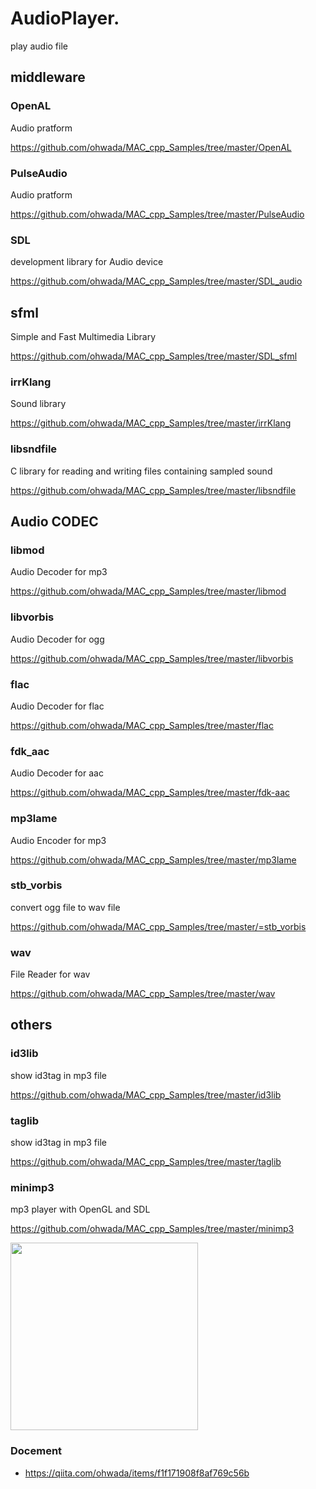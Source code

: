 AudioPlayer.
===============

play audio file <br/>

## middleware

### OpenAL
Audio pratform <br/>

https://github.com/ohwada/MAC_cpp_Samples/tree/master/OpenAL <br/>

### PulseAudio
Audio pratform <br/>

https://github.com/ohwada/MAC_cpp_Samples/tree/master/PulseAudio <br/>

### SDL 
development library for Audio device <br/>

https://github.com/ohwada/MAC_cpp_Samples/tree/master/SDL_audio <br/>

## sfml 
Simple and Fast Multimedia Library <br/>

https://github.com/ohwada/MAC_cpp_Samples/tree/master/SDL_sfml <br/>

### irrKlang
Sound library <br/>

https://github.com/ohwada/MAC_cpp_Samples/tree/master/irrKlang <br/>

### libsndfile
 C library for reading and writing files containing sampled sound <br/>

https://github.com/ohwada/MAC_cpp_Samples/tree/master/libsndfile <br/>

## Audio CODEC

### libmod
Audio Decoder for mp3 <br/>

https://github.com/ohwada/MAC_cpp_Samples/tree/master/libmod <br/>


### libvorbis
Audio Decoder for ogg <br/>

https://github.com/ohwada/MAC_cpp_Samples/tree/master/libvorbis <br/>


### flac
Audio Decoder for flac <br/>

https://github.com/ohwada/MAC_cpp_Samples/tree/master/flac <br/>

### fdk_aac
Audio Decoder for aac <br/>

https://github.com/ohwada/MAC_cpp_Samples/tree/master/fdk-aac <br/>

### mp3lame
Audio Encoder for mp3 <br/>

https://github.com/ohwada/MAC_cpp_Samples/tree/master/mp3lame <br/>

### stb_vorbis
convert ogg file to wav file <br/>

https://github.com/ohwada/MAC_cpp_Samples/tree/master/=stb_vorbis <br/>

### wav
File Reader  for wav <br/>

https://github.com/ohwada/MAC_cpp_Samples/tree/master/wav <br/>


## others

### id3lib
show id3tag in mp3 file <br/>

https://github.com/ohwada/MAC_cpp_Samples/tree/master/id3lib <br/>

### taglib
show id3tag in mp3 file <br/>

https://github.com/ohwada/MAC_cpp_Samples/tree/master/taglib <br/>

### minimp3
mp3 player with OpenGL and SDL <br/>

https://github.com/ohwada/MAC_cpp_Samples/tree/master/minimp3 <br/>

<image src="https://raw.githubusercontent.com/ohwada/MAC_cpp_Samples/master/minimp3/result/screenshot_player.png" width="300" /><br/>


### Docement
- https://qiita.com/ohwada/items/f1f171908f8af769c56b

